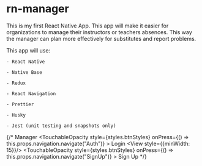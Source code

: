 # rn-manager

This is my first React Native App. This app will make it easier for organizations to manage their instructors or teachers absences. This way the manager can plan more effectively for substitutes and report problems.

This app will use:

``` 
- React Native

- Native Base

- Redux

- React Navigation

- Prettier

- Husky

- Jest (unit testing and snapshots only)
```

{/* <Container style={styles.container}>
    <Card transparent style={styles.card}>
        <Grid>
            <Text style={styles.title}>Manager</Text>
            <Row style={styles.row}>
                <TouchableOpacity
                    style={styles.btnStyles}
                    onPress={() => this.props.navigation.navigate("Auth")}
                >
                    <Text style={styles.textStyle}>Login</Text>
                </TouchableOpacity>
                <View style={{minWidth: 15}}/>
                <TouchableOpacity
                    style={styles.btnStyles}
                    onPress={() => this.props.navigation.navigate("SignUp")}
                >
                    <Text style={styles.textStyle}>Sign Up</Text>
                </TouchableOpacity>
            </Row>
        </Grid>
    </Card>
</Container> */}